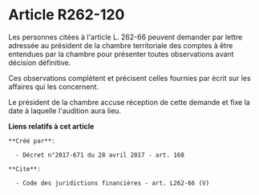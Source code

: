 # Article R262-120

Les personnes citées à l'article L. 262-66 peuvent demander par lettre adressée au président de la chambre territoriale des
comptes à être entendues par la chambre pour présenter toutes observations avant décision définitive. 

Ces observations complètent et précisent celles fournies par écrit sur les affaires qui les concernent. 

Le président de la chambre accuse réception de cette demande et fixe la date à laquelle l'audition aura lieu.

**Liens relatifs à cet article**

	**Créé par**:

	  - Décret n°2017-671 du 28 avril 2017 - art. 168

	**Cite**:

	  - Code des juridictions financières - art. L262-66 (V)
